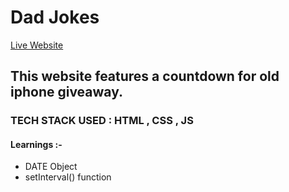 # Dad Jokes

[Live Website](https://countdovvn.netlify.app/)

## This website features a countdown for old iphone giveaway. 

### TECH STACK USED : HTML , CSS , JS 

#### Learnings :- 
- DATE Object
- setInterval() function
